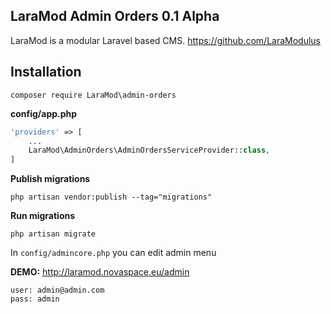 LaraMod Admin Orders 0.1 Alpha
----------------------------
LaraMod is a modular Laravel based CMS.
https://github.com/LaraModulus

Installation
---------------
```
composer require LaraMod\admin-orders
```
 **config/app.php**
 
```php 
'providers' => [
    ...
    LaraMod\AdminOrders\AdminOrdersServiceProvider::class,
]
```
**Publish migrations**
```
php artisan vendor:publish --tag="migrations"
```
**Run migrations**
```
php artisan migrate
```

In `config/admincore.php` you can edit admin menu

**DEMO:** http://laramod.novaspace.eu/admin
```
user: admin@admin.com
pass: admin